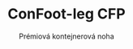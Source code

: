 ---
title: "ConFoot-leg CFP"
subtitle: "Prémiová kontejnerová noha"
mainImage: "/images/products/confoot-leg-cfp-main.jpg"
gallery:
  - "/images/products/confoot-leg-cfp-1.jpg"
  - "/images/products/confoot-leg-cfp-2.jpg"
  - "/images/products/confoot-leg-cfp-3.jpg"
shortDescription: "ConFoot-leg CFP je naše prémiové řešení kontejnerových nohou, vyznačující se vylepšenými schopnostmi pro specializované operace s kontejnery."
technicalDescription: "ConFoot-leg CFP zahrnuje pokročilé materiály a konstrukční prvky pro vynikající výkon v náročných prostředích a specializovaných aplikacích."
videoID: "da7h7VgJHgs"
specifications:
  - name: "Hmotnost"
    value: "26 kg"
  - name: "Nosnost"
    value: "36 tun"
  - name: "Rozměry"
    value: "48 × 32 × 28 cm"
  - name: "Materiál"
    value: "Vysoce kvalitní ocelová slitina"
  - name: "Rozsah výšky"
    value: "1 043 mm až 1 448 mm"
price: "€1,450"
pricingNotes: "Dostupný prémiový servisní balíček. Pro bližší informace kontaktujte náš prodejní tým."
buyLink: "/contact"
howToUse: |
  1. Umístěte CFP nohu na odlitky rohů kontejneru
  2. Zapojte pokročilý zajišťovací mechanismus
  3. V případě potřeby nastavte výšku pomocí integrovaného nastavovacího systému
  4. Opakujte pro všechny potřebné rohy
  5. Před pokračováním proveďte kontrolu stability
benefits:
  - title: "Vylepšená stabilita"
    description: "Prémiový design zajišťuje mimořádnou stabilitu i na nerovných površích"
  - title: "Nastavitelná výška"
    description: "Integrovaný nastavovací systém umožňuje precizní nastavení výšky kontejneru"
  - title: "Extrémní odolnost"
    description: "Vyrobeno z prémiových materiálů pro prodlouženou životnost v náročných podmínkách"
  - title: "Specializované aplikace"
    description: "Ideální pro operace s kontejnery vyžadující precizní umístění"
  - title: "Pokročilé bezpečnostní prvky"
    description: "Obsahuje dodatečné bezpečnostní mechanismy k zabránění sklouznutí a zajištění bezpečné manipulace s kontejnery"
  - title: "Prémiový výkon"
    description: "Navrženo tak, aby překonalo průmyslové standardy co se týče nosnosti a provozní spolehlivosti"
articleContent: |
  ## Co je ConFoot-leg CFP?

  ConFoot-leg CFP je naše prémiové řešení kontejnerových nohou určené pro specializované operace s kontejnery a náročná prostředí. Díky použití pokročilých materiálů a inovativního inženýrství model CFP nabízí vylepšené schopnosti nad rámec našich standardních řešení kontejnerových nohou, čímž poskytuje vynikající výkon pro náročné aplikace. Prémiový design jej činí obzvláště vhodným pro odvětví, kde jsou klíčové přesnost, spolehlivost a odolnost.

  ## Jak to funguje

  ConFoot-leg CFP funguje na stejných základních principech jako naše standardní kontejnerové nohy, ale zahrnuje pokročilé funkce pro vynikající výkon. Nohy se pevně připevňují k odlitkům rohů kontejneru pomocí našeho vylepšeného zajišťovacího mechanismu, který zajišťuje mimořádnou stabilitu i na nerovných površích. Integrovaný systém nastavení výšky umožňuje přesné umístění, což je zásadní pro specializované logistické operace, kde je přesnost klíčová.

  ## Jak funguje ConFoot-leg CFP

  ### Pokročilý mechanismus

  ConFoot-leg CFP využívá sofistikovaný systém upevnění a podpory, který představuje vrchol technologie manipulace s kontejnery. Každá noha disponuje precizně navrženým zajišťovacím mechanismem, který vytváří mimořádně bezpečné spojení s odlitky rohů kontejneru. Vyrobený z vysoce kvalitní ocelové slitiny, CFP nabízí vynikající sílu a odolnost, přičemž udržuje únosnou hmotnost 26 kg za jednotku.

  Co skutečně odlišuje CFP, je jeho integrovaný systém nastavení výšky, který umožňuje jemné doladění umístění kontejneru s přesností na milimetry. Tato funkce je zvláště cenná v specializovaných aplikacích, kde je přesné slaďování nezbytné. Nohy lze nastavit v rozmezí od 1 043 mm do 1 448 mm, což poskytuje flexibilitu pro různé provozní požadavky.

  ### Výhody pokročilého mechanismu

  1. **Vynikající stabilita**: Vylepšený design poskytuje mimořádnou stabilitu i na náročných površích, čímž snižuje riziko posunu nebo převrácení.
  2. **Přesné umístění**: Integrovaný nastavovací systém umožňuje přesné umístění kontejneru, což je kritické pro specializovanou výrobu a logistiku.
  3. **Vylepšená nosnost**: S nosností 36 tun CFP překonává standardní požadavky, což jej činí vhodným pro těžší specializované kontejnery.
  4. **Prodloužená provozní životnost**: Prémiové materiály a konstrukce zajišťují dlouhou životnost i při intenzivním využití v náročných podmínkách.

  Pokročilý mechanismus ConFoot-leg CFP představuje náš závazek k inovacím a dokonalosti v řešeních manipulace s kontejnery, což zajišťuje bezkonkurenční výkon pro ty nejnáročnější aplikace.

  ## Aplikace ConFoot-leg CFP

  ### Specializovaná výroba
  Ve specializovaném výrobním prostředí vyniká ConFoot-leg CFP tím, že poskytuje přesnost a stabilitu nezbytnou pro kritické výrobní procesy. Schopnost přesně umisťovat kontejnery zajišťuje bezproblémovou integraci s výrobními linkami a zařízeními. Tato přesnost je zvláště cenná v odvětvích, jako je elektronika, letectví a automobilový průmysl, kde jsou umístění součástek a výrobní tolerance měřeny v milimetrech.

  ### Náročné prostředí
  ConFoot-leg CFP je navržen speciálně pro nasazení v náročných prostředích, kde by standardní kontejnerové nohy nebyly dostačující. Jeho robustní konstrukce ho činí ideálním pro offshore operace, extrémní povětrnostní podmínky a průmyslová prostředí s agresivními chemickými či fyzickými vlivy. Prémiová konstrukce z ocelové slitiny odolává korozi, nárazům a únavě materiálu, což zajišťuje spolehlivý výkon tam, kde méně kvalitní zařízení selhává.

  ### Manipulace s vysoce hodnotným nákladem
  Při přepravě a skladování vysoce hodnotného nebo citlivého nákladu jsou zvýšená stabilita a bezpečnost, které CFP poskytuje, neocenitelné. Schopnost přesného umístění a vynikající rozložení zátěže minimalizují riziko posunu nebo poškození během manipulace. To činí z CFP preferovanou volbu pro odvětví, která pracují s křehkým vybavením, luxusním zbožím nebo nenahraditelnými položkami, kde náklady na poškození daleko převyšují investici do prémiového manipulačního zařízení.

  Specializované schopnosti ConFoot-leg CFP z něj činí definitivní řešení pro operace, kde standardní manipulační zařízení pro kontejnery nedokážou splnit požadované výkonnostní standardy či očekávání ohledně spolehlivosti.

  ### Výhody a omezení

  #### Výhody

  ConFoot-leg CFP nabízí výjimečné výhody pro specializované operace s kontejnery. Jeho prémiová konstrukce poskytuje vynikající odolnost v náročných prostředích, čímž výrazně prodlužuje provozní životnost a snižuje náklady na výměnu. Integrovaný systém nastavení výšky umožňuje přesné umístění kontejneru, což je zásadní pro specializovanou výrobu a logistiku. S rozšířenou nosností 36 tun překonává průmyslové standardy a umožňuje umístění těžších specializovaných kontejnerů. Pokročilé stabilizační prvky zajišťují bezpečnou manipulaci i na nerovných površích, čímž snižují riziko nehod a poškození. Navíc kompatibilita CFP s automatizovanými systémy zajišťuje, že je připraven na budoucí vývoj logistických operací.

  #### Omezení

  Navzdory svým vynikajícím schopnostem má ConFoot-leg CFP určitá omezení, která je třeba vzít v úvahu. Prémiové funkce vyžadují vyšší počáteční investici ve srovnání se standardními kontejnerovými nohami, což nemusí být ospravedlnitelné pro rutinní operace s kontejnery. Při hmotnosti 26 kg za jednotku je CFP o něco těžší než standardní modely, což může vyžadovat dodatečná opatření při manipulaci. Pokročilé funkce rovněž vyžadují důkladnější školení operátorů, aby mohli plně využít jeho možnosti. Tyto faktory je třeba pečlivě zvážit vzhledem k provozním požadavkům při zvažování CFP pro konkrétní aplikace.

  ## Budoucí vývoj

  ### Probíhající výzkum
  Náš tým pro výzkum a vývoj neustále pracuje na zlepšení schopností ConFoot-leg CFP. Současný výzkum se zaměřuje na začlenění pokročilých kompozitních materiálů s cílem optimalizovat poměr pevnosti k hmotnosti, což může potenciálně snížit hmotnost při zachování nebo zvýšení nosnosti. Rovněž zkoumáme chytré senzory, které by mohly v reálném čase monitorovat napětí, rozložení zátěže a strukturální integritu, a tím poskytovat cenná data pro preventivní údržbu a provozní bezpečnost.

  ### Funkce příští generace
  Další generace ConFoot-leg CFP bude pravděpodobně obsahovat integrované digitální funkce pro bezproblémovou integraci se systémy Průmysl 4.0. Funkce, které jsou vyvíjeny, zahrnují sledování pomocí RFID, možnosti dálkového monitoringu a kompatibilitu se systémy pro správu skladů. Navíc zkoumáme automatizované mechanismy nastavení, které by mohly dále zvýšit přesnost a snížit zátěž operátorů. Tyto pokroky zajistí, že CFP bude nadále vyhovovat měnícím se potřebám specializovaných operací s kontejnery v stále digitalizovanějším a automatizovaném průmyslovém prostředí.

  Tyto probíhající vývoje odrážejí náš závazek k inovacím a dokonalosti v řešeních manipulace s kontejnery, a zajišťují, že ConFoot-leg CFP zůstane v popředí technologií pro specializovanou manipulaci s kontejnery.
---